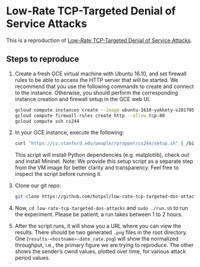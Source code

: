# Low-Rate TCP-Targeted Denial of Service Attacks

This is a reproduction of [Low-Rate TCP-Targeted Denial of Service Attacks](http://www.cs.northwestern.edu/~akuzma/rice/doc/shrew.pdf).

## Steps to reproduce
1.  Create a fresh GCE virtual machine with Ubuntu 16.10, and set firewall
    rules to be able to access the HTTP server that will be started. We
    recommend that you use the following commands to create and connect to the
    instance.  Otherwise, you should perform the corresponding instance
    creation and firewall setup in the GCE web UI.

    ```bash
    gcloud compute instances create --image ubuntu-1610-yakkety-v20170502 --image-project ubuntu-os-cloud --machine-type n1-highcpu-8 --zone us-central1-c --tags http-server,https-server cs244
    gcloud compute firewall-rules create http --allow tcp:80
    gcloud compute ssh cs244
    ```
2.  In your GCE instance, execute the following:

    ```bash
    curl "https://cs.stanford.edu/people/rpropper/cs244/setup.sh" | /bin/bash
    ```

    This script will install Python dependencies (e.g. matplotlib), check out
    and install Mininet. Note: We provide this setup script as a separate step
    from the VM image for better clarity and transparency.  Feel free to
    inspect the script before running it.

3.  Clone our git repo:

    ```bash
    git clone https://github.com/hotpxl/low-rate-tcp-targeted-dos-attacks.git
    ```

4.  Now, `cd low-rate-tcp-targeted-dos-attacks` and `sudo ./run.sh` to run the
    experiment. Please be patient; a run takes between 1 to 2 hours.

5.  After the script runs, it will show you a URL where you can view the
    results. There should be two generated `.png` files in the root directory.
    One (`results-<hostname>-date_rate.png`) will show the normalized
    throughput, i.e., the primary figure we are trying to reproduce. The other
    shows the sender’s cwnd values, plotted over time, for various attack
    period values.

